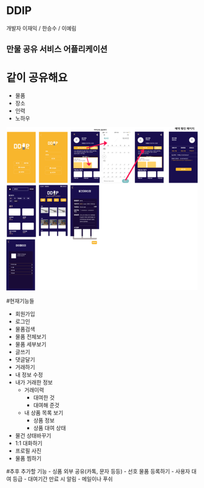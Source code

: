 # DDIP

개발자
이재익 / 한승수 / 이예림



## 만물 공유 서비스 어플리케이션

# 같이 공유해요
- 물품
- 장소
- 인력
- 노하우

![ex_screenshot](./imgSrc/ddip_figma.png)



#현재기능들

- 회원가입
- 로그인
- 물품검색
- 물품 전체보기
- 물품 세부보기
- 글쓰기
- 댓글달기
- 거래하기
- 내 정보 수정
- 내가 거래한 정보
    - 거래이력
        - 대여한 것
        - 대여해 준것
    - 내 상품 목록 보기
        - 상품 정보
        - 상품 대여 상태
- 물건 상태바꾸기
- 1:1 대화하기
- 프로필 사진
- 물품 찜하기


#추후 추가할 기능
	- 싱품 외부 공유(카톡, 문자 등등)
	- 선호 물품 등록하기
	- 사용자 대여 등급
	- 대여기간 만료 시 알림 - 메일이나 푸쉬

